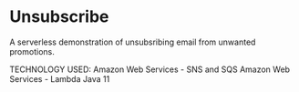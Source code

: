 # Unsubscribe

A serverless demonstration of unsubsribing email from unwanted promotions.

TECHNOLOGY USED:
Amazon Web Services - SNS and SQS 
Amazon Web Services - Lambda
Java 11



